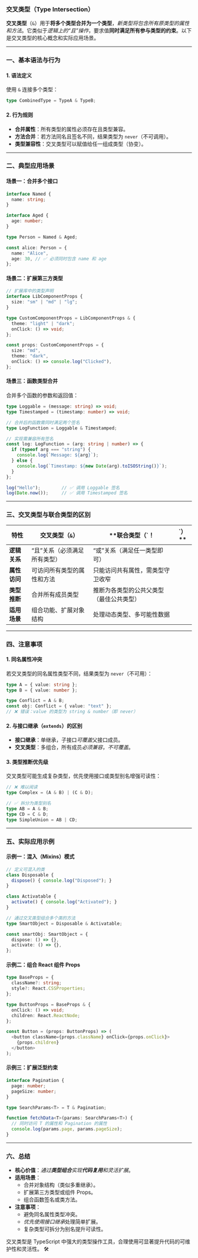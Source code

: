 ### 交叉类型（Type Intersection）

**交叉类型**（`&`）用于**将多个类型合并为一个类型**，*新类型将包含所有原类型的属性和方法*。它类似于*逻辑上的“且”操作*，要求值**同时满足所有参与类型的约束**。以下是交叉类型的核心概念和实际应用场景。

---

### 一、基本语法与行为

#### 1. **语法定义**
使用 `&` 连接多个类型：
```typescript
type CombinedType = TypeA & TypeB;
```

#### 2. **行为规则**
- **合并属性**：所有类型的属性必须存在且类型兼容。
- **方法合并**：若方法同名且签名不同，结果类型为 `never`（不可调用）。
- **类型兼容性**：交叉类型可以赋值给任一组成类型（协变）。

---

### 二、典型应用场景

#### 场景一：合并多个接口  
```typescript
interface Named {
  name: string;
}

interface Aged {
  age: number;
}

type Person = Named & Aged;

const alice: Person = {
  name: "Alice",
  age: 30, // ✅ 必须同时包含 name 和 age
};
```

#### 场景二：扩展第三方类型  
```typescript
// 扩展库中的类型声明
interface LibComponentProps {
  size: "sm" | "md" | "lg";
}

type CustomComponentProps = LibComponentProps & {
  theme: "light" | "dark";
  onClick: () => void;
};

const props: CustomComponentProps = {
  size: "md",
  theme: "dark",
  onClick: () => console.log("Clicked"),
};
```

#### 场景三：函数类型合并  
合并多个函数的参数和返回值：
```typescript
type Loggable = (message: string) => void;
type Timestamped = (timestamp: number) => void;

// 合并后的函数需同时满足两个签名
type LogFunction = Loggable & Timestamped;

// 实现需兼容所有签名
const log: LogFunction = (arg: string | number) => {
  if (typeof arg === "string") {
    console.log(`Message: ${arg}`);
  } else {
    console.log(`Timestamp: ${new Date(arg).toISOString()}`);
  }
};

log("Hello");        // ✅ 调用 Loggable 签名
log(Date.now());     // ✅ 调用 Timestamped 签名
```

---

### 三、交叉类型与联合类型的区别

| **特性**   | **交叉类型（`&`）**   | **联合类型（`！            | `）** |
| -------- | --------------- | -------------------- | ---- |
| **逻辑关系** | “且”关系（必须满足所有类型） | “或”关系（满足任一类型即可）      |      |
| **属性访问** | 可访问所有类型的属性和方法   | 只能访问共有属性，需类型守卫收窄     |      |
| **类型推断** | 合并所有成员类型        | 推断为各类型的公共父类型（最佳公共类型） |      |
| **适用场景** | 组合功能、扩展对象结构     | 处理动态类型、多可能性数据        |      |

---

### 四、注意事项

#### 1. **同名属性冲突**
若交叉类型的同名属性类型不同，结果类型为 `never`（不可用）：
```typescript
type A = { value: string };
type B = { value: number };

type Conflict = A & B;
const obj: Conflict = { value: "text" }; 
// ❌ 错误：value 的类型为 string & number（即 never）
```

#### 2. **与接口继承（`extends`）的区别**
- **接口继承**：单继承，子接口*可覆盖*父接口成员。
- **交叉类型**：多组合，所有成员*必须兼容*，*不可覆盖*。

#### 3. **类型推断优先级**
交叉类型可能生成复杂类型，优先使用接口或类型别名增强可读性：
```typescript
// ❌ 难以阅读
type Complex = (A & B) | (C & D);

// ✅ 拆分为类型别名
type AB = A & B;
type CD = C & D;
type SimpleUnion = AB | CD;
```

---

### 五、实际应用示例

#### 示例一：混入（Mixins）模式  
```typescript
// 定义可混入的类
class Disposable {
  dispose() { console.log("Disposed"); }
}

class Activatable {
  activate() { console.log("Activated"); }
}

// 通过交叉类型组合多个类的方法
type SmartObject = Disposable & Activatable;

const smartObj: SmartObject = {
  dispose: () => {},
  activate: () => {},
};
```

#### 示例二：组合 React 组件 Props  
```typescript
type BaseProps = {
  className?: string;
  style?: React.CSSProperties;
};

type ButtonProps = BaseProps & {
  onClick: () => void;
  children: React.ReactNode;
};

const Button = (props: ButtonProps) => (
  <button className={props.className} onClick={props.onClick}>
    {props.children}
  </button>
);
```

#### 示例三：扩展泛型约束  
```typescript
interface Pagination {
  page: number;
  pageSize: number;
}

type SearchParams<T> = T & Pagination;

function fetchData<T>(params: SearchParams<T>) {
  // 同时访问 T 的属性和 Pagination 的属性
  console.log(params.page, params.pageSize);
}
```

---

### 六、总结

- **核心价值**：*通过**类型组合**实现**代码复用**和灵活扩展*。
- **适用场景**：
  - 合并对象结构（类似多重继承）。
  - 扩展第三方类型或组件 Props。
  - 组合函数签名或类方法。
- **注意事项**：
  - 避免同名属性类型冲突。
  - *优先使用接口继承*处理简单扩展。
  - 复杂类型可拆分为别名提升可读性。

交叉类型是 TypeScript 中强大的类型操作工具，合理使用可显著提升代码的可维护性和灵活性。 🛠️